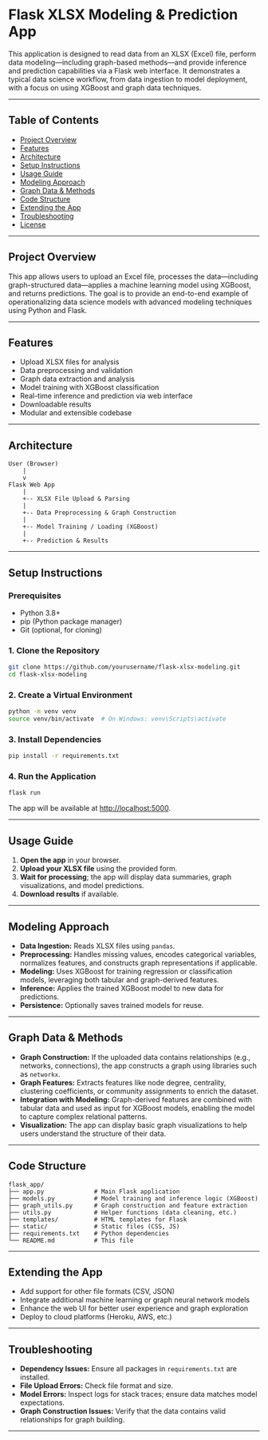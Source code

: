 
# Flask XLSX Modeling & Prediction App

This application is designed to read data from an XLSX (Excel) file, perform data modeling—including graph-based methods—and provide inference and prediction capabilities via a Flask web interface. It demonstrates a typical data science workflow, from data ingestion to model deployment, with a focus on using XGBoost and graph data techniques.

---

## Table of Contents

- [Project Overview](#project-overview)
- [Features](#features)
- [Architecture](#architecture)
- [Setup Instructions](#setup-instructions)
- [Usage Guide](#usage-guide)
- [Modeling Approach](#modeling-approach)
- [Graph Data & Methods](#graph-data--methods)
- [Code Structure](#code-structure)
- [Extending the App](#extending-the-app)
- [Troubleshooting](#troubleshooting)
- [License](#license)

---

## Project Overview

This app allows users to upload an Excel file, processes the data—including graph-structured data—applies a machine learning model using XGBoost, and returns predictions. The goal is to provide an end-to-end example of operationalizing data science models with advanced modeling techniques using Python and Flask.

---

## Features

- Upload XLSX files for analysis
- Data preprocessing and validation
- Graph data extraction and analysis
- Model training with XGBoost classification
- Real-time inference and prediction via web interface
- Downloadable results
- Modular and extensible codebase

---

## Architecture

```
User (Browser)
    |
    v
Flask Web App
    |
    +-- XLSX File Upload & Parsing
    |
    +-- Data Preprocessing & Graph Construction
    |
    +-- Model Training / Loading (XGBoost)
    |
    +-- Prediction & Results
```

---

## Setup Instructions

### Prerequisites

- Python 3.8+
- pip (Python package manager)
- Git (optional, for cloning)

### 1. Clone the Repository

```bash
git clone https://github.com/yourusername/flask-xlsx-modeling.git
cd flask-xlsx-modeling
```

### 2. Create a Virtual Environment

```bash
python -m venv venv
source venv/bin/activate  # On Windows: venv\Scripts\activate
```

### 3. Install Dependencies

```bash
pip install -r requirements.txt
```

### 4. Run the Application

```bash
flask run
```

The app will be available at [http://localhost:5000](http://localhost:5000).

---

## Usage Guide

1. **Open the app** in your browser.
2. **Upload your XLSX file** using the provided form.
3. **Wait for processing**; the app will display data summaries, graph visualizations, and model predictions.
4. **Download results** if available.

---

## Modeling Approach

- **Data Ingestion:** Reads XLSX files using `pandas`.
- **Preprocessing:** Handles missing values, encodes categorical variables, normalizes features, and constructs graph representations if applicable.
- **Modeling:** Uses XGBoost for training regression or classification models, leveraging both tabular and graph-derived features.
- **Inference:** Applies the trained XGBoost model to new data for predictions.
- **Persistence:** Optionally saves trained models for reuse.

---

## Graph Data & Methods

- **Graph Construction:** If the uploaded data contains relationships (e.g., networks, connections), the app constructs a graph using libraries such as `networkx`.
- **Graph Features:** Extracts features like node degree, centrality, clustering coefficients, or community assignments to enrich the dataset.
- **Integration with Modeling:** Graph-derived features are combined with tabular data and used as input for XGBoost models, enabling the model to capture complex relational patterns.
- **Visualization:** The app can display basic graph visualizations to help users understand the structure of their data.

---

## Code Structure

```
flask_app/
├── app.py              # Main Flask application
├── models.py           # Model training and inference logic (XGBoost)
├── graph_utils.py      # Graph construction and feature extraction
├── utils.py            # Helper functions (data cleaning, etc.)
├── templates/          # HTML templates for Flask
├── static/             # Static files (CSS, JS)
├── requirements.txt    # Python dependencies
└── README.md           # This file
```

---

## Extending the App

- Add support for other file formats (CSV, JSON)
- Integrate additional machine learning or graph neural network models
- Enhance the web UI for better user experience and graph exploration
- Deploy to cloud platforms (Heroku, AWS, etc.)

---

## Troubleshooting

- **Dependency Issues:** Ensure all packages in `requirements.txt` are installed.
- **File Upload Errors:** Check file format and size.
- **Model Errors:** Inspect logs for stack traces; ensure data matches model expectations.
- **Graph Construction Issues:** Verify that the data contains valid relationships for graph building.

---
